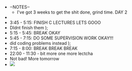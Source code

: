 - ‒NOTES‒ 
    - I've got 3 weeks to get the shit done, grind time. DAY 2
- 
- 3:45 - 5:15: FINISH C LECTURES LETS GOOO
- DIdnt finish them ); 
- 5:15 - 5:45: BREAK OKAY 
- 5:45 - 7:15: DO SOME SUPERVISION WORK OKAY!!!
- did coding problems instead ); 
- 7:15 - 8:00: BREAK BREAK BREAK
- 22:00 - 11:30 - bit more one more lectcha
- Not bad! More tomorrow
- ![](local://C:/Users/malac/remnote/Malachy_O'Connor/files/QaeCFnjgj7-GSPCoJ96dHZ3ySAKBKJEBih3DLKypArzgxloIhrVm5hd8CL4Pzl6kNMNz_oyEEzHp0mxcsiiSrxvwR-OF06mz920JAy0dEIRJrqadURXEuwMBG17vPIdX.png) 
